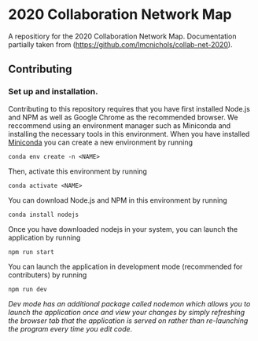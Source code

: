 # 2020 Collaboration Network Map

A repositiory for the 2020 Collaboration Network Map. Documentation partially taken from (https://github.com/lmcnichols/collab-net-2020).

## Contributing

### Set up and installation.

Contributing to this repository requires that you have first installed Node.js and NPM as well as Google Chrome as the recommended browser. We reccommend using an environment manager such as Miniconda and installing the necessary tools in this environment. When you have installed [Miniconda](https://docs.conda.io/en/latest/miniconda.html) you can create a new environment by running
```
conda env create -n <NAME>
```

Then, activate this environment by running
```
conda activate <NAME>
```

You can download Node.js and NPM in this environment by running
```
conda install nodejs
```

Once you have downloaded nodejs in your system, you can launch the application by running
```
npm run start
```

You can launch the application in development mode (recommended for contributers) by running
```
npm run dev
```
*Dev mode has an additional package called nodemon which allows you to launch the application once and view your changes by simply refreshing the browser tab that the application is served on rather than re-launching the program every time you edit code.*